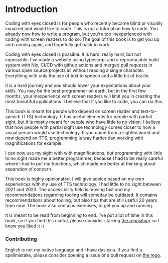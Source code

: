 # Introduction

Coding with eyes closed is for people who recently became blind or visually impaired and would like to code.
This is not a tutorial on how to code. You already now how to write a program, but you're too inexperienced with coding with screen readers to do so.
The goal of this book is to get you up and running again, and hopefolly get back to work. 

Coding with eyes closed is possible. It is hard, really hard, but not impossible. 
I've made a website using typescript and a reproducable build system with Nix, CI/CD with github actions and merged pull requests in various open source projects all without reading a single character. Everything with only the use of text to speech and a little bit of braille.

It is a hard journey and you should lower your expectations about your skills. You may be the best programmer on earth, but in the first few months, your inexperience with screen readers will limit you in creating the most beautiful applications.
I believe that if you like to code, you can do this.

This book is meant for people who depend on screen reader and text-to-speach (TTS) technology.
It has useful elements for people with partial sight, but it is mostly meant for people who have little to no vision.
I believe that how people with partial sight use technology comes closer to how a visual person would use technology.
If you come from a sighted world and now depend on TTS, programming is way harder dan working with magnifications for example. 

I can now use my sight with with magnifications, but programming with little to no sight made me a better programmer, because I had to be really careful where I had to put my functions, which made me better at thinking about separation of concern.

This book is highly opinionated. 
I will give advice based on my own experiences with my use of TTS technology.
I had little to no sight between 2021 and 2023. 
The accessibility field is moving fast and my recommendations regarding tooling will someday be outdated. It contains recommendations about tooling, but also tips that are still useful 20 years from now.
The book also contains exercises, to get you up and running.

It is meant to be read from beginning to end. 
I've put allot of time in this book, so if you find this useful, please consider starring [the repository](https://github.com/sempruijs/coding-with-eyes-closed) so I know you liked it :)

### Contributing

English is not my native language and I have dyslexia. If you find a spellmistake, please consider opening a issue or a pull request on [the repo](https://github.com/sempruijs/coding-with-eyes-closed).
